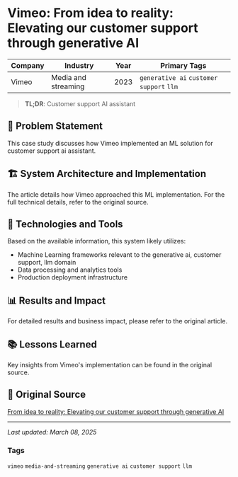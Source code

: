 # Vimeo: From idea to reality: Elevating our customer support through generative AI

| Company | Industry | Year | Primary Tags | 
|---------|----------|------|--------------|
| Vimeo | Media and streaming | 2023 | `generative ai` `customer support` `llm` |

> **TL;DR**: Customer support AI assistant

## 📝 Problem Statement

This case study discusses how Vimeo implemented an ML solution for customer support ai assistant.

## 🏗️ System Architecture and Implementation

The article details how Vimeo approached this ML implementation. For the full technical details, refer to the original source.

## 🔧 Technologies and Tools

Based on the available information, this system likely utilizes:

- Machine Learning frameworks relevant to the generative ai, customer support, llm domain
- Data processing and analytics tools
- Production deployment infrastructure

## 📊 Results and Impact

For detailed results and business impact, please refer to the original article.

## 📚 Lessons Learned

Key insights from Vimeo's implementation can be found in the original source.

## 🔗 Original Source

[From idea to reality: Elevating our customer support through generative AI](https://medium.com/vimeo-engineering-blog/from-idea-to-reality-elevating-our-customer-support-through-generative-ai-101a2c5ea680)

---

*Last updated: March 08, 2025*

### Tags

`vimeo` `media-and-streaming` `generative ai` `customer support` `llm`

